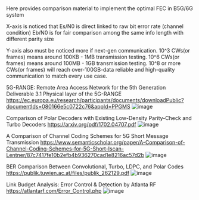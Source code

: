 #
Here provides comparison material to implement the optimal FEC in B5G/6G system

X-axis is noticed that Es/N0 is direct linked to raw bit error rate (channel condition)
Eb/N0 is for fair comparison among the same info length with different parity size

Y-axis also must be noticed more if next-gen communication. 10^3 CWs(or frames) means around 100KB - 1MB transmission testing.
10^6 CWs(or frames) means around 100MB - 1GB transmission testing.
10^8 or more CWs(or frames) will reach over-100GB-data reliable and high-quality communication to match every use case.

5G-RANGE: Remote Area Access Network for the 5th Generation
Deliverable 3.1 Physical layer of the 5G-RANGE
https://ec.europa.eu/research/participants/documents/downloadPublic?documentIds=080166e5c0722c76&appId=PPGMS
![image](https://github.com/WuShengHan/plot_ldpc/blob/main/WSH/fig_compare/5g_range_phy.png)

Comparison of Polar Decoders with Existing Low-Density Parity-Check and Turbo Decoders
https://arxiv.org/pdf/1702.04707.pdf
![image](https://github.com/WuShengHan/plot_ldpc/blob/main/WSH/fig_compare/compare_polar.png)

A Comparison of Channel Coding Schemes for 5G Short Message Transmission
https://www.semanticscholar.org/paper/A-Comparison-of-Channel-Coding-Schemes-for-5G-Short-Iscan-Lentner/87c7417fe10b2efb4b936270cad1e8216ac57d2b
![image](https://github.com/WuShengHan/plot_ldpc/blob/main/WSH/fig_compare/5g_short_comparison.png)

BER Comparison Between Convolutional, Turbo, LDPC, and Polar Codes
https://publik.tuwien.ac.at/files/publik_262129.pdf
![image](https://github.com/WuShengHan/plot_ldpc/blob/main/WSH/fig_compare/ber_comparison.png)

Link Budget Analysis: Error Control & Detection by Atlanta RF
https://atlantarf.com/Error_Control.php
![image](https://github.com/WuShengHan/plot_ldpc/blob/main/WSH/fig_compare/atlanta_rf.PNG)

#
